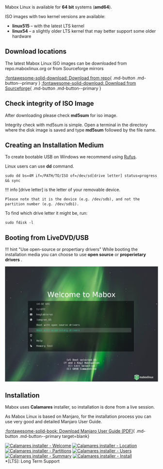 
Mabox Linux is available for **64 bit** systems (**amd64**).

ISO images with two kernel versions are available:

- **linux515** – with the latest LTS kernel
- **linux54** – a slightly older LTS kernel that may better support some older hardware

## Download locations
The latest Mabox Linux ISO images can be downloaded from repo.maboxlinux.org or from Sourceforge mirrors

[:fontawesome-solid-download: Download from repo](https://repo.maboxlinux.org/iso/){ .md-button .md-button--primary }
[:fontawesome-solid-download: Download from Sourceforge](https://sourceforge.net/projects/mabox-linux/files/){ .md-button .md-button--primary }

## Check integrity of ISO Image 


After downloading please check **md5sum** for iso image.

Integrity check with md5sum is simple. Open a terminal in the directory where the disk image is saved and type **md5sum** followed by the file name.



## Creating an Installation Medium

To create bootable USB on Windows we recommend using [Rufus](https://rufus.ie).

Linux users can use **dd** command.

```
sudo dd bs=4M if=/PATH/TO/ISO of=/dev/sd[drive letter] status=progress && sync
```
!!! info
    [drive letter] is the letter of your removable device.

    Please note that it is the device (e.g. /dev/sdb), and not the partition number (e.g. /dev/sdb1).

To find which drive letter it might be, run:
```
sudo fdisk -l
```
## Booting from LiveDVD/USB



!!! hint "Use open-source or propertiary drivers"
    While booting the installation media you can choose to use **open source** or **properietary drivers** .

![Live session boot screen](../img/Mabox_boot_live.jpg "Live session boot screen")

## Installation
Mabox uses **Calamares** installer, so installation is done from a live session.

As Mabox Linux is based on Manjaro, for the installation process you can use very good and detailed Manjaro User Guide.

[:fontawesome-solid-book: Download Manjaro User Guide (PDF)](https://osdn.net/projects/manjaro/storage/){ .md-button .md-button--primary target=blank}

<div class="gal">
    <a href="../../img/calamares2.jpg" title="Calamares installer - Welcome"><img src="../../img/calamares2.jpg" alt="Calamares installer - Welcome" /></a>
    <a href="../../img/calamares3.jpg" title="Calamares installer - Location"><img src="../../img/calamares3.jpg" alt="Calamares installer - Location" /></a>
    <a href="../../img/calamares4.jpg" title="Calamares installer - Partitions"><img src="../../img/calamares4.jpg" alt="Calamares installer - Partitions" /></a>
    <a href="../../img/calamares5.jpg" title="Calamares installer - Users"><img src="../../img/calamares5.jpg" alt="Calamares installer - Users" /></a>
    <a href="../../img/calamares6.jpg" title="Calamares installer - Summary"><img src="../../img/calamares6.jpg" alt="Calamares installer - Summary" /></a>
    <a href="../../img/calamares7.jpg" title="Calamares installer - Install"><img src="../../img/calamares7.jpg" alt="Calamares installer - Install" /></a>
</div>
*[LTS]: Long Term Support

